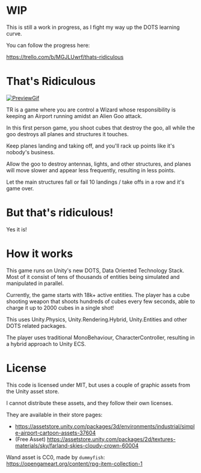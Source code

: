 # WIP

This is still a work in progress, as I fight my way up the DOTS learning curve. 

You can follow the progress here:

https://trello.com/b/MGJLUwrf/thats-ridiculous

# That's Ridiculous

[![PreviewGif](Docs/preview.gif)](https://youtu.be/JDszL8i2Vpo)

TR is a game where you are control a Wizard whose responsibility is keeping an Airport running amidst an Alien Goo attack.

In this first person game, you shoot cubes that destroy the goo, all while the goo destroys all planes and structures it touches.

Keep planes landing and taking off, and you'll rack up points like it's nobody's business.

Allow the goo to destroy antennas, lights, and other structures, and planes will move slower and appear less frequently, resulting in less points.

Let the main structures fall or fail 10 landings / take offs in a row and it's game over.

# But that's ridiculous!

Yes it is!

# How it works

This game runs on Unity's new DOTS, Data Oriented Technology Stack. Most of it consist of tens of thousands of entities being simulated and manipulated in parallel.

Currently, the game starts with 18k+ active entities. The player has a cube shooting weapon that shoots hundreds of cubes every few seconds, able to charge it up to 2000 cubes in a single shot!

This uses Unity.Physics, Unity.Rendering.Hybrid, Unity.Entities and other DOTS related packages.

The player uses traditional MonoBehaviour, CharacterController, resulting in a hybrid approach to Unity ECS.

# License

This code is licensed under MIT, but uses a couple of graphic assets from the Unity asset store.

I cannot distribute these assets, and they follow their own licenses.

They are available in their store pages:
- https://assetstore.unity.com/packages/3d/environments/industrial/simple-airport-cartoon-assets-37604
- (Free Asset) https://assetstore.unity.com/packages/2d/textures-materials/sky/farland-skies-cloudy-crown-60004

Wand asset is CC0, made by `dummyfish`: https://opengameart.org/content/rpg-item-collection-1